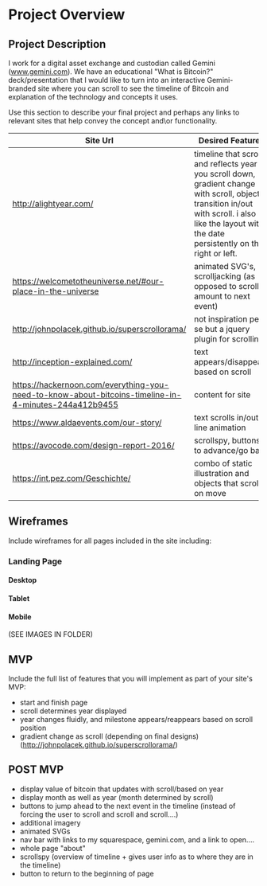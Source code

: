 # Project Overview

## Project Description

I work for a digital asset exchange and custodian called Gemini (www.gemini.com). We have an educational "What is Bitcoin?" deck/presentation that I would like to turn into an interactive Gemini-branded site where you can scroll to see the timeline of Bitcoin and explanation of the technology and concepts it uses.

Use this section to describe your final project and perhaps any links to relevant sites that help convey the concept and\or functionality.

| Site Url        | Desired Features           | 
| ------------- |-------------|  
| http://alightyear.com/ | timeline that scrolls and reflects year as you scroll down, gradient change with scroll, objects transition in/out with scroll. i also like the layout with the date persistently on the right or left. |  
| https://welcometotheuniverse.net/#our-place-in-the-universe | animated SVG's, scrolljacking (as opposed to scroll x amount to next event)  |   
| http://johnpolacek.github.io/superscrollorama/ | not inspiration per se but a jquery plugin for scrolling |
| http://inception-explained.com/ | text appears/disappears based on scroll |
| https://hackernoon.com/everything-you-need-to-know-about-bitcoins-timeline-in-4-minutes-244a412b9455 | content for site |
| https://www.aldaevents.com/our-story/ | text scrolls in/out, line animation |
| https://avocode.com/design-report-2016/ | scrollspy, buttons to advance/go back |
| https://int.pez.com/Geschichte/ | combo of static illustration and objects that scroll on move |


## Wireframes

Include wireframes for all pages included in the site including:

### Landing Page

#### Desktop

#### Tablet

#### Mobile

(SEE IMAGES IN FOLDER)

## MVP 

Include the full list of features that you will implement as part of your site's MVP:

- start and finish page 
- scroll determines year displayed
- year changes fluidly, and milestone appears/reappears based on scroll position
- gradient change as scroll (depending on final designs) (http://johnpolacek.github.io/superscrollorama/)

## POST MVP

- display value of bitcoin that updates with scroll/based on year
- display month as well as year (month determined by scroll)
- buttons to jump ahead to the next event in the timeline (instead of forcing the user to scroll and scroll and scroll....)
- additional imagery
- animated SVGs
- nav bar with links to my squarespace, gemini.com, and a link to open....
- whole page "about" 
- scrollspy (overview of timeline + gives user info as to where they are in the timeline)
- button to return to the beginning of page



